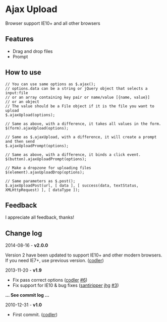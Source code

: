 # Ajax Upload

Browser support IE10+ and all other browsers

## Features

* Drag and drop files
* Prompt

## How to use

	// You can use same options as $.ajax();
	// options.data can be a string or jQuery object that selects a input:file
	// or an array containing key pair or name/value [{name, value}]
	// or an object
	// The value should be a File object if it is the file you want to upload
	$.ajaxUpload(options);
	
	// Same as above, with a difference, it takes all values in the form.
	$(form).ajaxUpload(options);
	
	// Same as $.ajaxUpload, with a difference, it will create a prompt and then send
	$.ajaxUploadPrompt(options);
	
	// Same as above, with a difference, it binds a click event.
	$(button).ajaxUploadPrompt(options);
	
	// Make a dropzone for uploading files
	$(element).ajaxUploadDrop(options);
	
	// Same parameters as $.post();
	$.ajaxUploadPost(url, [ data ], [ success(data, textStatus, XMLHttpRequest) ], [ dataType ]);

## Feedback

I appreciate all feedback, thanks!

## Change log

2014-08-16 - **v2.0.0**

Version 2 have been updated to support IE10+ and other modern browsers. If you need IE7+, use previous version. ([codler](https://github.com/codler))

2013-11-20 - **v1.9**

* Fix pass correct options ([codler](https://github.com/codler) [#6](https://github.com/codler/jQuery-Ajax-Upload/issues/6))
* Fix support for IE10 & bug fixes ([santiripper](https://github.com/santiripper) [jhg](https://github.com/jhg) [#3](https://github.com/codler/jQuery-Ajax-Upload/pull/3))

**... See commit log ...**

2010-12-31 - **v1.0**

* First commit. ([codler](https://github.com/codler))